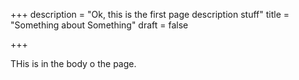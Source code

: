 +++
description = "Ok, this is the first page description stuff"
title = "Something about Something"
draft = false

+++

THis is in the body o the page. 
